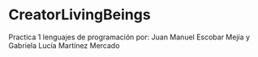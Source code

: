 # CreatorLivingBeings
Practica 1 lenguajes de programación por: Juan Manuel Escobar Mejía y Gabriela Lucía Martínez Mercado

